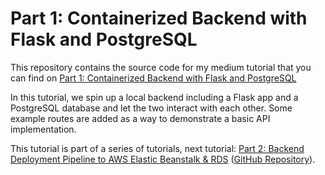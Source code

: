 # Part 1: Containerized Backend with Flask and PostgreSQL

This repository contains the source code for my medium tutorial that you can find on <a href='https://medium.com/@raphael.marietan/part-1-containerized-backend-with-flask-and-postgresql-f28e48c96224'>Part 1: Containerized Backend with Flask and PostgreSQL</a>

In this tutorial, we spin up a local backend including a Flask app and a PostgreSQL database and let the two interact with each other. Some example routes are added as a way to demonstrate a basic API implementation.

This tutorial is part of a series of tutorials, next tutorial: <a href='https://medium.com/@raphael.marietan/part-2-backend-deployment-pipeline-to-aws-elastic-beanstalk-rds-50cb469595f3'>Part 2: Backend Deployment Pipeline to AWS Elastic Beanstalk & RDS</a> (<a href='https://github.com/Rmarieta/medium-backend-part2'>GitHub Repository</a>).
